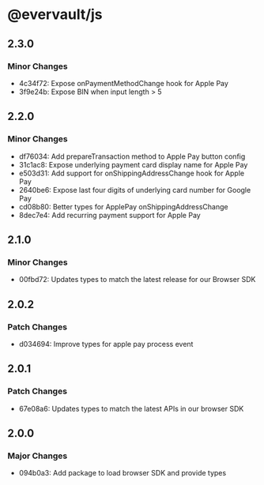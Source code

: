 # @evervault/js

## 2.3.0

### Minor Changes

- 4c34f72: Expose onPaymentMethodChange hook for Apple Pay
- 3f9e24b: Expose BIN when input length > 5

## 2.2.0

### Minor Changes

- df76034: Add prepareTransaction method to Apple Pay button config
- 31c1ac8: Expose underlying payment card display name for Apple Pay
- e503d31: Add support for onShippingAddressChange hook for Apple Pay
- 2640be6: Expose last four digits of underlying card number for Google Pay
- cd08b80: Better types for ApplePay onShippingAddressChange
- 8dec7e4: Add recurring payment support for Apple Pay

## 2.1.0

### Minor Changes

- 00fbd72: Updates types to match the latest release for our Browser SDK

## 2.0.2

### Patch Changes

- d034694: Improve types for apple pay process event

## 2.0.1

### Patch Changes

- 67e08a6: Updates types to match the latest APIs in our browser SDK

## 2.0.0

### Major Changes

- 094b0a3: Add package to load browser SDK and provide types
